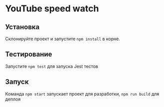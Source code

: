 YouTube speed watch
===================

## Установка

Склонируйте проект и запустите `npm install` в корне.

## Тестирование

Запустите `npm test` для запуска Jest тестов

## Запуск

Команда `npm start` запускает проект для разработки, `npm run build`
для деплоя
